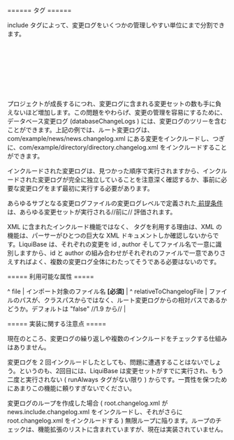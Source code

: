 ====== <include> タグ ======

include タグによって、変更ログをいくつかの管理しやすい単位にまで分割できます。

<code xml>
<?xml version="1.0" encoding="UTF-8"?>

<databaseChangeLog
  xmlns="http://www.liquibase.org/xml/ns/dbchangelog/1.1"
  xmlns:xsi="http://www.w3.org/2001/XMLSchema-instance"
  xsi:schemaLocation="http://www.liquibase.org/xml/ns/dbchangelog/1.1
         http://www.liquibase.org/xml/ns/dbchangelog/dbchangelog-1.1.xsd">
    <include file="com/example/news/news.changelog.xml"/>
    <include file="com/example/directory/directory.changelog.xml"/>
</databaseChangeLog>
</code>                    

プロジェクトが成長するにつれ、変更ログに含まれる変更セットの数も手に負えないほど増加します。この問題をやわらげ、変更の管理を容易にするために、データベース変更ログ (databaseChangeLogs ) には、変更ログのツリーを含むことができます。上記の例では、ルート変更ログは、 com/example/news/news.changelog.xml にある変更をインクルードし、つぎに、com/example/directory/directory.changelog.xml をインクルードすることができます。

インクルードされた変更ログは、見つかった順序で実行されますから、インクルードされた変更ログが完全に独立していることを注意深く確認するか、事前に必要な変更ログをまず最初に実行する必要があります。

あらゆるサブとなる変更ログファイルの変更ログレベルで定義された[ 前提条件](preconditions )は、あらゆる変更セットが実行される//前に// 評価されます。

XML に含まれたインクルード機能ではなく、<include> タグを利用する理由は、XML の機能は、パーサーがひとつの巨大な XML ドキュメントしか確認しないからです。LiquiBase は、それぞれの変更を id , author そしてファイル名で一意に識別しますから、id と author の組み合わせがそれぞれのファイルで一意でありさえすればよく、複数の変更ログ全体にわたってそうである必要はないのです。


===== 利用可能な属性 =====

^ file  | インポート対象のファイル名 **[必須]** |
^ relativeToChangelogFile | ファイルのパスが、クラスパスからではなく、ルート変更ログからの相対パスであるかどうか。デフォルトは "false" //1.9 から// |



===== 実装に関する注意点 =====

現在のところ、変更ログの繰り返しや複数のインクルードをチェックする仕組みはありません。

変更ログを 2 回インクルードしたとしても、問題に遭遇することはないでしょう。というのも、2回目には、LiquiBase は変更セットがすでに実行され、もう二度と実行されない ( runAlways タグがない限り ) からです。一貫性を保つためにあまりこの機能に頼りすぎないでください。

変更ログのループを作成した場合 ( root.changelog.xml が news.include.changelog.xml をインクルードし、それがさらに root.changelog.xml をインクルードする ) 無限ループに陥ります。ループのチェックは、機能拡張のリストに含まれていますが、現在は実装されていません。
